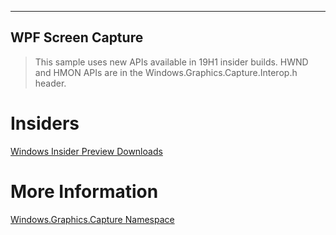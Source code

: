 ----
## WPF Screen Capture


>This sample uses new APIs available in 19H1 insider builds.
HWND and HMON APIs are in the Windows.Graphics.Capture.Interop.h header.

# Insiders

[Windows Insider Preview Downloads](https://www.microsoft.com/en-us/software-download/windowsinsiderpreviewSDK)

# More Information

[Windows.Graphics.Capture Namespace](https://docs.microsoft.com/uwp/api/windows.graphics.capture)
